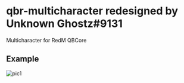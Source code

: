 # qbr-multicharacter redesigned by Unknown Ghostz#9131
Multicharacter for RedM QBCore

## Example
![pic1](https://cdn.discordapp.com/attachments/1093123890819117116/1093123929427685446/Screenshot_7.png)
